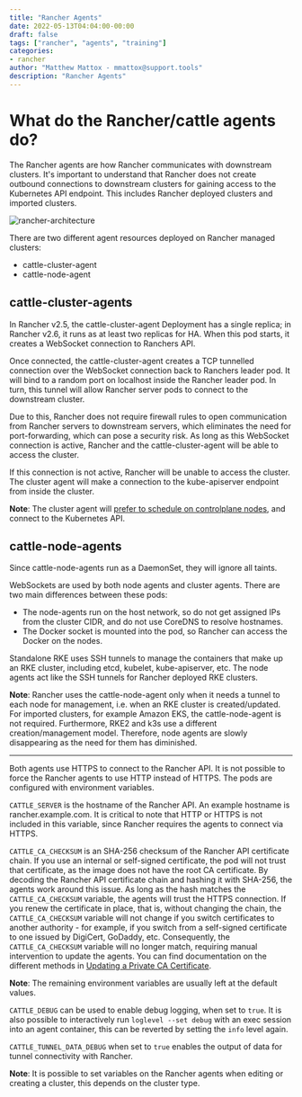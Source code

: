 ```yaml
---
title: "Rancher Agents"
date: 2022-05-13T04:04:00-00:00
draft: false
tags: ["rancher", "agents", "training"]
categories:
- rancher
author: "Matthew Mattox - mmattox@support.tools"
description: "Rancher Agents"
---
```


# What do the Rancher/cattle agents do?
The Rancher agents are how Rancher communicates with downstream clusters. It's important to understand that Rancher does not create outbound connections to downstream clusters for gaining access to the Kubernetes API endpoint. This includes Rancher deployed clusters and imported clusters.


![rancher-architecture](../images/rancher-architecture-rancher-api-server.svg)


There are two different agent resources deployed on Rancher managed clusters:
- cattle-cluster-agent
- cattle-node-agent

## cattle-cluster-agents
In Rancher v2.5, the cattle-cluster-agent Deployment has a single replica; in Rancher v2.6, it runs as at least two replicas for HA. When this pod starts, it creates a WebSocket connection to Ranchers API.

Once connected, the cattle-cluster-agent creates a TCP tunnelled connection over the WebSocket connection back to Ranchers leader pod. It will bind to a random port on localhost inside the Rancher leader pod. In turn, this tunnel will allow Rancher server pods to connect to the downstream cluster.

Due to this, Rancher does not require firewall rules to open communication from Rancher servers to downstream servers, which eliminates the need for port-forwarding, which can pose a security risk. As long as this WebSocket connection is active, Rancher and the cattle-cluster-agent will be able to access the cluster.

If this connection is not active, Rancher will be unable to access the cluster. The cluster agent will make a connection to the kube-apiserver endpoint from inside the cluster.

**Note**: The cluster agent will [prefer to schedule on controlplane nodes](https://rancher.com/docs/rancher/v2.6/en/cluster-provisioning/rke-clusters/rancher-agents/#scheduling-rules), and connect to the Kubernetes API.

## cattle-node-agents
Since cattle-node-agents run as a DaemonSet, they will ignore all taints.

WebSockets are used by both node agents and cluster agents. There are two main differences between these pods: 

- The node-agents run on the host network, so do not get assigned IPs from the cluster CIDR, and do not use CoreDNS to resolve hostnames.
- The Docker socket is mounted into the pod, so Rancher can access the Docker on the nodes.

Standalone RKE uses SSH tunnels to manage the containers that make up an RKE cluster, including etcd, kubelet, kube-apiserver, etc. The node agents act like the SSH tunnels for Rancher deployed RKE clusters.

**Note**: Rancher uses the cattle-node-agent only when it needs a tunnel to each node for management, i.e. when an RKE cluster is created/updated. For imported clusters, for example Amazon EKS, the cattle-node-agent is not required. Furthermore, RKE2 and k3s use a different creation/management model. Therefore, node agents are slowly disappearing as the need for them has diminished.

---

Both agents use HTTPS to connect to the Rancher API. It is not possible to force the Rancher agents to use HTTP instead of HTTPS. The pods are configured with environment variables. 

`CATTLE_SERVER` is the hostname of the Rancher API. An example hostname is rancher.example.com. It is critical to note that HTTP or HTTPS is not included in this variable, since Rancher requires the agents to connect via HTTPS. 

`CATTLE_CA_CHECKSUM` is an SHA-256 checksum of the Rancher API certificate chain. If you use an internal or self-signed certificate, the pod will not trust that certificate, as the image does not have the root CA certificate. By decoding the Rancher API certificate chain and hashing it with SHA-256, the agents work around this issue. As long as the hash matches the `CATTLE_CA_CHECKSUM` variable, the agents will trust the HTTPS connection. If you renew the certificate in place, that is, without changing the chain, the `CATTLE_CA_CHECKSUM` variable will not change if you switch certificates to another authority - for example, if you switch from a self-signed certificate to one issued by DigiCert, GoDaddy, etc. Consequently, the `CATTLE_CA_CHECKSUM` variable will no longer match, requiring manual intervention to update the agents. You can find documentation on the different methods in [Updating a Private CA Certificate](https://ranchermanager.docs.rancher.com/getting-started/installation-and-upgrade/resources/update-rancher-certificate#4-reconfigure-rancher-agents-to-trust-the-private-ca).

**Note**: The remaining environment variables are usually left at the default values.

`CATTLE_DEBUG` can be used to enable debug logging, when set to `true`. It is also possible to interactively run `loglevel --set debug` with an exec session into an agent container, this can be reverted by setting the `info` level again.

`CATTLE_TUNNEL_DATA_DEBUG` when set to `true` enables the output of data for tunnel connectivity with Rancher.

**Note**: It is possible to set variables on the Rancher agents when editing or creating a cluster, this depends on the cluster type.
